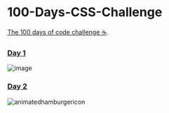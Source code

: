 # 100-Days-CSS-Challenge
[The 100 days of code challenge ☕](https://100dayscss.com).

### [Day 1](https://github.com/Li1506/100-Days-CSS-Challenge/tree/main/Day-1)

![image](https://user-images.githubusercontent.com/1281037/113870005-b803c000-97f4-11eb-82c8-53871bf4ae38.png)

### [Day 2](https://github.com/Li1506/100-Days-CSS-Challenge/tree/main/Day-2)
![animatedhamburgericon](https://user-images.githubusercontent.com/1281037/114691482-14b62c00-9d5b-11eb-9f36-28135da395ae.gif)
